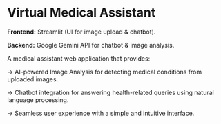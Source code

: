 # Virtual Medical Assistant



**Frontend:** Streamlit (UI for image upload & chatbot).

**Backend:** Google Gemini API for chatbot & image analysis.




A medical assistant web application that provides:

-> AI-powered Image Analysis for detecting medical conditions from uploaded images.

-> Chatbot integration for answering health-related queries using natural language processing.

-> Seamless user experience with a simple and intuitive interface.
